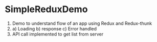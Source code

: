 # SimpleReduxDemo
1. Demo to understand flow of an app using Redux and Redux-thunk
2. a) Loading b) response c) Error handled
3. API call implemented to get list from server
